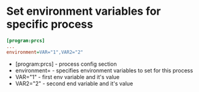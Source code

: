 # Set environment variables for specific process

```ini
[program:prcs]
...
environment=VAR="1",VAR2="2"
```

- \[program:prcs\] - process config section
- environment= - specifies environment variables to set for this process
- VAR="1" - first env variable and it's value
- VAR2="2" - second end variable and it's value
